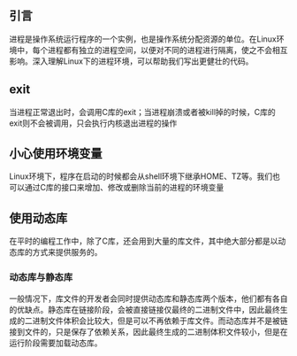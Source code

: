 ## 引言
  进程是操作系统运行程序的一个实例，也是操作系统分配资源的单位。在Linux环境中，每个进程都有独立的进程空间，以便对不同的进程进行隔离，使之不会相互影响。深入理解Linux下的进程环境，可以帮助我们写出更健壮的代码。
## exit
  当进程正常退出时，会调用C库的exit；当进程崩溃或者被kill掉的时候，C库的exit则不会被调用，只会执行内核退出进程的操作
## 小心使用环境变量
  Linux环境下，程序在启动的时候都会从shell环境下继承HOME、TZ等。我们也可以通过C库的接口来增加、修改或删除当前的进程的环境变量
## 使用动态库
  在平时的编程工作中，除了C库，还会用到大量的库文件，其中绝大部分都是以动态库的方式来提供服务的。
### 动态库与静态库
  一般情况下，库文件的开发者会同时提供动态库和静态库两个版本，他们都有各自的优缺点。静态库在链接阶段，会被直接链接仅最终的二进制文件中，因此最终生成的二进制文件体积会比较大，但是可以不再依赖于库文件。而动态库并不是被链接到文件的，只是保存了依赖关系，因此最终生成的二进制体积文件较小，但是在运行阶段需要加载动态库。

